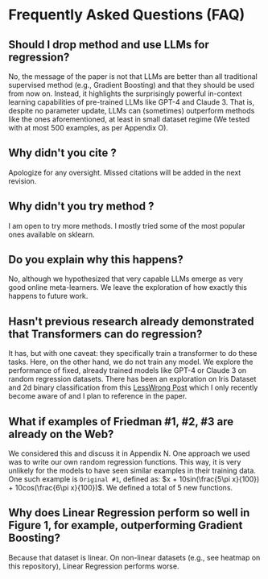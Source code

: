 # Frequently Asked Questions (FAQ)


## Should I drop method <X> and use LLMs for regression?

No, the message of the paper is not that LLMs are better than all traditional supervised method (e.g., Gradient Boosting) and that they should be used from now on. Instead, it highlights the surprisingly powerful in-context learning capabilities of pre-trained LLMs like GPT-4 and Claude 3. That is, despite no parameter update, LLMs can (sometimes) outperform methods like the ones aforementioned, at least in small dataset regime (We tested with at most $500$ examples, as per Appendix O).

## Why didn't you cite <X>?

Apologize for any oversight. Missed citations will be added in the next revision.


## Why didn't you try method <X>?

I am open to try more methods. I mostly tried some of the most popular ones available on sklearn.


## Do you explain why this happens?

No, although we hypothesized that very capable LLMs emerge as very good online meta-learners. We leave the exploration of how exactly this happens to future work.

## Hasn't previous research already demonstrated that Transformers can do regression?

It has, but with one caveat: they specifically train a transformer to do these tasks. Here, on the other hand, we do not train any model. We explore the performance of fixed, already trained models like GPT-4 or Claude 3 on random regression datasets.
There has been an exploration on Iris Dataset and 2d binary classification from this [LessWrong Post](https://www.lesswrong.com/posts/c2RzFadrxkzyRAFXa/who-models-the-models-that-model-models-an-exploration-of) which I only recently become aware of and I plan to reference in the paper.

## What if examples of Friedman #1, #2, #3 are already on the Web?

We considered this and discuss it in Appendix N. One approach we used was to write our own random regression functions. This way, it is very unlikely for the models to have seen similar examples in their training data. One such example is `Original #1`, defined as: $x + 10sin(\frac{5\pi x}{100}) + 10cos(\frac{6\pi x}{100})$. We defined a total of 5 new functions. 

## Why does Linear Regression perform so well in Figure 1, for example, outperforming Gradient Boosting?

Because that dataset is linear. On non-linear datasets (e.g., see heatmap on this repository), Linear Regression performs worse.